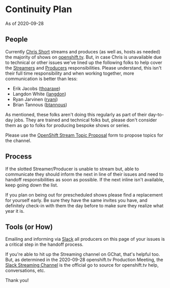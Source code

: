 # Continuity Plan

As of 2020-09-28

## People

Currently [Chris Short](https://github.com/chris-short) streams and produces (as well as, hosts as needed) the majority of shows on [openshift.tv](https://openshift.tv). But, in case Chris is unavailable due to technical or other issues we've lined up the following folks to help cover the [Streamers](https://github.com/cloud-platforms-streaming/streaming-docs#streamers) and [Producers](https://github.com/cloud-platforms-streaming/streaming-docs/blob/master/README.md#producers) responsibilities. Please understand, this isn't their full time responsibility and when working together, more communication is better than less:

* Erik Jacobs ([thoaraxe](https://github.com/thoraxe))  
* Langdon White ([langdon](https://github.com/langdon))  
* Ryan Jarvinen ([ryanj](https://github.com/ryanj))  
* Brian Tannous ([btannous](https://github.com/btannous))

As mentioned, these folks aren't doing this regularly as part of their day-to-day jobs. They are trained and technical folks but, please don't consider them as go to folks for producing bespoke shows or series.

Please use the [OpenShift Stream Topic Proposal](https://red.ht/streamform) form to propose topics for the channel.

## Process

If the slotted Streamer/Producer is unable to stream but, able to communicate they should inform the next in line of their issues and need to handoff responsibilities as soon as possible. If the next inline isn't available, keep going down the list.

If you plan on being out for prescheduled shows please find a replacement for yourself early. Be sure they have the same invites you have, and definitely check-in with them the day before to make sure they realize what year it is.

## Tools (or How)

Emailing and informing via [Slack](https://coreos.slack.com/archives/C01456K7G2H) all producers on this page of your issues is a critical step in the handoff process.

If you're able to hit up the Streaming channel on GChat, that's helpful too. But, as determined in the 2020-09-28 openshift.tv Production Meeting, the [Slack Streaming Channel](https://coreos.slack.com/archives/C01456K7G2H) is the official go to source for openshift.tv help, conversations, etc.

Thank you!
